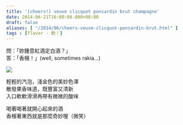 ```yaml
---
title: '[cheers!] veuve clicquot ponsardin brut champagne'
date: 2014-06-21T16:00:00.000+08:00
draft: false
aliases: [ "/2014/06/cheers-veuve-clicquot-ponsardin-brut.html" ]
tags : [flavor - 飲！]
---
```


問：「妳鍾意紅酒定白酒？」  
答：「香檳！」(well, sometimes rakia...)  

[![](https://3.bp.blogspot.com/-9ft9aTJe_34/XEMlw0lj2DI/AAAAAAAAFvw/qc3ZJl2VufQefFLnc6B6Ll-9S9ZPQiHbQCLcBGAs/s640/9756374753_4faf0e64a5_z.jpg)](https://3.bp.blogspot.com/-9ft9aTJe_34/XEMlw0lj2DI/AAAAAAAAFvw/qc3ZJl2VufQefFLnc6B6Ll-9S9ZPQiHbQCLcBGAs/s1600/9756374753_4faf0e64a5_z.jpg)

輕輕的汽泡，淺金色的美妙色澤  
散發果香味道，既豐富又清新  
入口軟軟滑滑再帶有微微的酸味  
  
喝著喝著就開心起來的酒  
香檳著東西就是那麼奇妙喔（微笑）